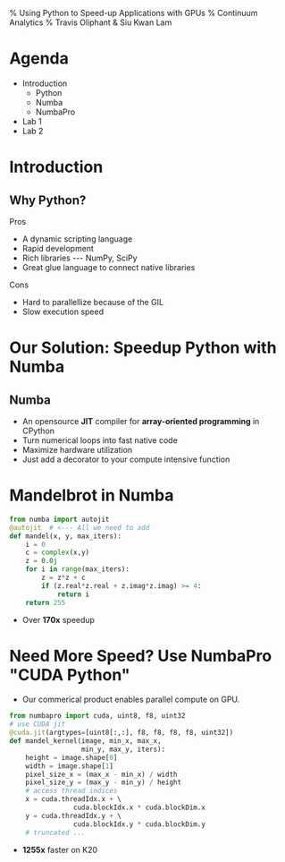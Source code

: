 % Using Python to Speed-up Applications with GPUs
% Continuum Analytics
% Travis Oliphant & Siu Kwan Lam

# Agenda

* Introduction
    - Python
    - Numba
    - NumbaPro
* Lab 1
* Lab 2

# Introduction

## Why Python?

Pros

* A dynamic scripting language
* Rapid development
* Rich libraries --- NumPy, SciPy
* Great glue language to connect native libraries

Cons

* Hard to parallellize because of the GIL
* Slow execution speed

# Our Solution: Speedup Python with Numba

## Numba

* An opensource **JIT** compiler for **array-oriented programming** in CPython
* Turn numerical loops into fast native code
* Maximize hardware utilization
* Just add a decorator to your compute intensive function

# Mandelbrot in Numba

```python
from numba import autojit
@autojit  # <--- All we need to add
def mandel(x, y, max_iters):
    i = 0
    c = complex(x,y)
    z = 0.0j
    for i in range(max_iters):
        z = z*z + c
        if (z.real*z.real + z.imag*z.imag) >= 4:
            return i
    return 255
```

* Over **170x** speedup


# Need More Speed? Use NumbaPro "CUDA Python"

* Our commerical product enables parallel compute on GPU.

```python
from numbapro import cuda, uint8, f8, uint32
# use CUDA jit
@cuda.jit(argtypes=[uint8[:,:], f8, f8, f8, f8, uint32])
def mandel_kernel(image, min_x, max_x, 
                  min_y, max_y, iters):
	height = image.shape[0]
	width = image.shape[1]
	pixel_size_x = (max_x - min_x) / width
	pixel_size_y = (max_y - min_y) / height
    # access thread indices
	x = cuda.threadIdx.x + \    
                cuda.blockIdx.x * cuda.blockDim.x
	y = cuda.threadIdx.y + \        
                cuda.blockIdx.y * cuda.blockDim.y
    # truncated ...
```

* **1255x** faster on K20
